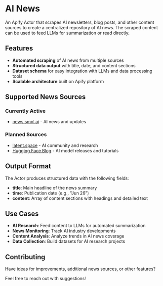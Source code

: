 # AI News

An Apify Actor that scrapes AI newsletters, blog posts, and other content sources to create a centralized repository of AI news. The scraped content can be used to feed LLMs for summarization or read directly.

## Features

- **Automated scraping** of AI news from multiple sources
- **Structured data output** with title, date, and content sections
- **Dataset schema** for easy integration with LLMs and data processing tools
- **Scalable architecture** built on Apify platform

## Supported News Sources

### Currently Active
- [news.smol.ai](https://news.smol.ai/) - AI news and updates

### Planned Sources
- [latent.space](https://www.latent.space/) - AI community and research
- [Hugging Face Blog](https://huggingface.co/blog) - AI model releases and tutorials

## Output Format

The Actor produces structured data with the following fields:
- **title**: Main headline of the news summary
- **time**: Publication date (e.g., "Jun 26")
- **content**: Array of content sections with headings and detailed text

## Use Cases

- **AI Research**: Feed content to LLMs for automated summarization
- **News Monitoring**: Track AI industry developments
- **Content Analysis**: Analyze trends in AI news coverage
- **Data Collection**: Build datasets for AI research projects

## Contributing

Have ideas for improvements, additional news sources, or other features? 

Feel free to reach out with suggestions!